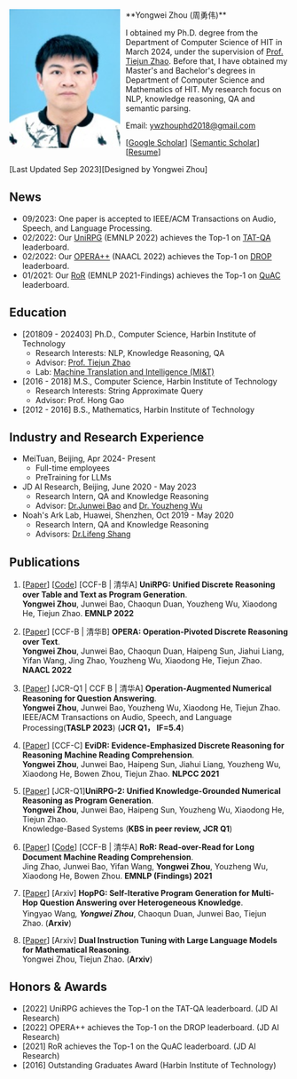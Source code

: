 <img align="left" src="xjpic.jpg" width=200 height=250 alt="a photo" style="padding-right:10px">
**Yongwei Zhou (周勇伟)**  

I obtained my Ph.D. degree from the Department of Computer Science of HIT in March 2024, under the supervision of [Prof. Tiejun Zhao](http://homepage.hit.edu.cn/zhaotiejun?lang=zh). 
Before that, I have obtained my Master's and Bachelor's degrees in Department of Computer Science and Mathematics of HIT. My research focus on NLP, knowledge reasoning, QA and semantic parsing. 

Email: ywzhouphd2018@gmail.com  

[[Google Scholar](https://scholar.google.com/citations?user=9uGWNycAAAAJ&hl=zh-CN)]  [[Semantic Scholar](https://www.semanticscholar.org/author/Yongwei-Zhou/2145494002)] [[Resume]()]

[Last Updated Sep 2023][Designed by Yongwei Zhou]

## News
- 09/2023: One paper is accepted to IEEE/ACM Transactions on Audio, Speech, and Language Processing.
- 02/2022: Our [UniRPG](https://arxiv.org/pdf/2210.08249.pdf) (EMNLP 2022) achieves the Top-1 on [TAT-QA](https://nextplusplus.github.io/TAT-QA/) leaderboard.
- 02/2022: Our [OPERA++](https://aclanthology.org/2022.naacl-main.119.pdf) (NAACL 2022) achieves the Top-1 on [DROP](https://leaderboard.allenai.org/drop/submissions/public) leaderboard.
- 01/2021: Our [RoR](https://aclanthology.org/2021.findings-emnlp.160.pdf) (EMNLP 2021-Findings) achieves the Top-1 on [QuAC](https://quac.ai/) leaderboard.

## Education
- [201809 - 202403] Ph.D., Computer Science, Harbin Institute of Technology
  - Research Interests: NLP, Knowledge Reasoning, QA
  - Advisor: [Prof. Tiejun Zhao](http://homepage.hit.edu.cn/zhaotiejun?lang=zh)
  - Lab: [Machine Translation and Intelligence (MI&T)](https://mitlab.hit.edu.cn)
- [2016 - 2018] M.S., Computer Science, Harbin Institute of Technology 
  - Research Interests: String Approximate Query
  - Advisor: Prof. Hong Gao
- [2012 - 2016] B.S., Mathematics, Harbin Institute of Technology 

## Industry and Research Experience
- MeiTuan, Beijing, Apr 2024- Present
  - Full-time employees
  - PreTraining for LLMs
- JD AI Research, Beijing, June 2020 - May 2023 
  - Research Intern, QA and Knowledge Reasoning
  - Advisor: [Dr.Junwei Bao](https://scholar.google.com/citations?user=hcRREnsAAAAJ&hl=zh-CN) and [Dr. Youzheng Wu](https://scholar.google.com/citations?user=fWrjVnQAAAAJ&hl=zh-CN)
- Noah's Ark Lab, Huawei, Shenzhen, Oct 2019 - May 2020
  - Research Intern, QA and Knowledge Reasoning
  - Advisors: [Dr.Lifeng Shang](https://scholar.google.com/citations?user=jMQIjYoAAAAJ&hl=zh-CN&oi=ao)

## Publications
<!-- #### For full publication list, please check [publication page](publications.md). -->
1. [[Paper](https://arxiv.org/pdf/2210.08249.pdf)] [[Code](https://github.com/JD-AI-Research-NLP/UniRPG)] [CCF-B | 清华A] **UniRPG: Unified Discrete Reasoning over Table and Text as Program Generation**.  
**Yongwei Zhou**, Junwei Bao, Chaoqun Duan, Youzheng Wu, Xiaodong He, Tiejun Zhao. **EMNLP 2022**
  
2. [[Paper](https://aclanthology.org/2022.naacl-main.119.pdf)] [CCF-B | 清华B] **OPERA: Operation-Pivoted Discrete Reasoning over Text**.  
**Yongwei Zhou**, Junwei Bao, Chaoqun Duan, Haipeng Sun, Jiahui Liang, Yifan Wang, Jing Zhao, Youzheng Wu, Xiaodong He, Tiejun Zhao. **NAACL 2022**

3. [[Paper]()] [JCR-Q1 | CCF B | 清华A] **Operation-Augmented Numerical Reasoning for Question Answering**.  
**Yongwei Zhou**, Junwei Bao, Youzheng Wu, Xiaodong He, Tiejun Zhao.  
IEEE/ACM Transactions on Audio, Speech, and Language Processing(**TASLP 2023**) (**JCR Q1， IF=5.4**)

5. [[Paper](https://arxiv.org/abs/2108.07994)] [CCF-C] **EviDR: Evidence-Emphasized Discrete Reasoning for Reasoning Machine Reading Comprehension**.  
**Yongwei Zhou**, Junwei Bao, Haipeng Sun, Jiahui Liang, Youzheng Wu, Xiaodong He, Bowen Zhou, Tiejun Zhao. **NLPCC 2021**

7. [[Paper]()] [JCR-Q1]**UniRPG-2: Unified Knowledge-Grounded Numerical Reasoning as Program Generation**.  
**Yongwei Zhou**, Junwei Bao, Haipeng Sun, Youzheng Wu, Xiaodong He, Tiejun Zhao.  
Knowledge-Based Systems (**KBS in peer review, JCR Q1**)

5. [[Paper](https://aclanthology.org/2021.findings-emnlp.160.pdf)] [[Code](https://github.com/JD-AI-Research-NLP/RoR)] [CCF-B | 清华A] **RoR: Read-over-Read for Long Document Machine Reading Comprehension**.  
Jing Zhao, Junwei Bao, Yifan Wang, **Yongwei Zhou**, Youzheng Wu, Xiaodong He, Bowen Zhou. **EMNLP (Findings) 2021**
  
7. [[Paper](https://arxiv.org/pdf/2308.11257.pdf)] [Arxiv] **HopPG: Self-Iterative Program Generation for Multi-Hop Question Answering over Heterogeneous Knowledge**.  
Yingyao Wang<sup>*</sup>, **Yongwei Zhou**<sup>*</sup>, Chaoqun Duan, Junwei Bao, Tiejun Zhao. (**Arxiv**)

8. [[Paper](https://arxiv.org/pdf/2308.11257.pdf)] [Arxiv] **Dual Instruction Tuning with Large Language Models for Mathematical Reasoning**.  
Yongwei Zhou, Tiejun Zhao. (**Arxiv**)


## Honors & Awards 
- [2022] UniRPG achieves the Top-1 on the TAT-QA leaderboard. (JD AI Research)
- [2022] OPERA++ achieves the Top-1 on the DROP leaderboard. (JD AI Research)
- [2021] RoR achieves the Top-1 on the QuAC leaderboard. (JD AI Research)
- [2016] Outstanding Graduates Award (Harbin Institute of Technology)

<script type='text/javascript' id='clustrmaps' src='//cdn.clustrmaps.com/map_v2.js?cl=ffffff&w=300&t=n&d=k7Aw82F2UiFRVPw886PBL64FwrAsD_S8Rs-oddzxvz0'></script>

